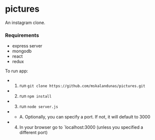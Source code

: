 # pictures
An instagram clone.

### Requirements
* express server
* mongodb
* react
* redux


To run app:
+ 1. run `git clone https://github.com/mskalandunas/pictures.git`
+ 2. run `npm install`
+ 3. run `node server.js`
+ + A. Optionally, you can specify a port. If not, it will default to 3000
+ 4. In your browser go to `localhost:3000 (unless you specified a different port)
